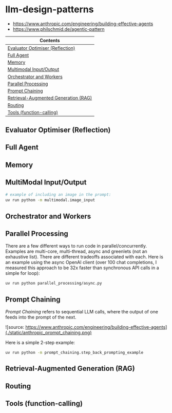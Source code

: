 # llm-design-patterns

- https://www.anthropic.com/engineering/building-effective-agents
- https://www.philschmid.de/agentic-pattern

| Contents                 |
|--------------------------|
| [Evaluator Optimiser (Reflection)](#evaluator-optimiser-reflection) |
| [Full Agent](#full-agent) |
| [Memory](#memory) | 
| [Multimodal Input/Output](#multimodal-inputoutput) |
| [Orchestrator and Workers](#orchestrator-and-workers) |
| [Parallel Processing](#parallel-processing) |
| [Prompt Chaining](#prompt-chaining) |
| [Retrieval-Augmented Generation (RAG)](#retrieval-augmented-generation-rag) |
| [Routing](#routing) |
| [Tools (function-calling)](#tools-function-calling) |


## Evaluator Optimiser (Reflection)

## Full Agent

## Memory

## MultiModal Input/Output

```bash
# example of including an image in the prompt:
uv run python -m multimodal.image_input
```

## Orchestrator and Workers

## Parallel Processing

There are a few different ways to run code in parallel/concurrently. Examples are multi-core, multi-thread, async and greenlets (not an exhaustive list). There are different tradeoffs associated with each. Here is an example using the async OpenAI client (over 100 chat completions, I measured this approach to be 32x faster than synchronous API calls in a simple for loop):

```bash
uv run python parallel_processing/async.py
```

## Prompt Chaining

*Prompt Chaining* refers to sequential LLM calls, where the output of one feeds into the prompt of the next.

![source: https://www.anthropic.com/engineering/building-effective-agents](./static/anthropic_prompt_chaining.png)

Here is a simple 2-step example:
```bash
uv run python -m prompt_chaining.step_back_prompting_example
```

## Retrieval-Augmented Generation (RAG)

## Routing

## Tools (function-calling)

